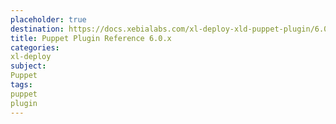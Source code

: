 ```yaml
---
placeholder: true
destination: https://docs.xebialabs.com/xl-deploy-xld-puppet-plugin/6.0.x/puppetPluginManual.html
title: Puppet Plugin Reference 6.0.x
categories:
xl-deploy
subject:
Puppet
tags:
puppet
plugin
---
```


